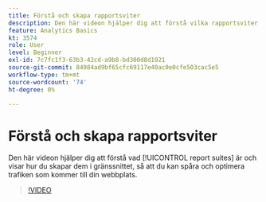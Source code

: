 ```yaml
---
title: Förstå och skapa rapportsviter
description: Den här videon hjälper dig att förstå vilka rapportsviter som finns och visa hur du skapar dem i gränssnittet, så att du kan spåra och optimera personer som kommer till din webbplats.
feature: Analytics Basics
kt: 3574
role: User
level: Beginner
exl-id: 7c7fc1f3-63b3-42cd-a9b8-bd300d8d1921
source-git-commit: 84984ad9bf65cfc69117e40ac0e0cfe503cac5e5
workflow-type: tm+mt
source-wordcount: '74'
ht-degree: 0%

---
```


# Förstå och skapa rapportsviter

Den här videon hjälper dig att förstå vad [!UICONTROL report suites] är och visar hur du skapar dem i gränssnittet, så att du kan spåra och optimera trafiken som kommer till din webbplats.

>[!VIDEO](https://video.tv.adobe.com/v/28773/?quality=12&learn=on)
